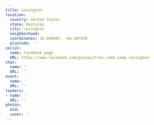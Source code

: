 ```yaml
---
title: Lexington
location:
  country: United States
  state: Kentucky
  city: Lexington
  neighborhood: 
  coordinates: 38.046407, -84.497039
  plusCode: ''
social:
  name: Facebook page
  URL: https://www.facebook.com/groups/free.code.camp.lexington
chat:
  name: ''
  URL: ''
event:
  name: ''
  URL: ''
leaders:
- name: ''
  URL: ''
photos:
  old: 
  cover: ''
---
```

